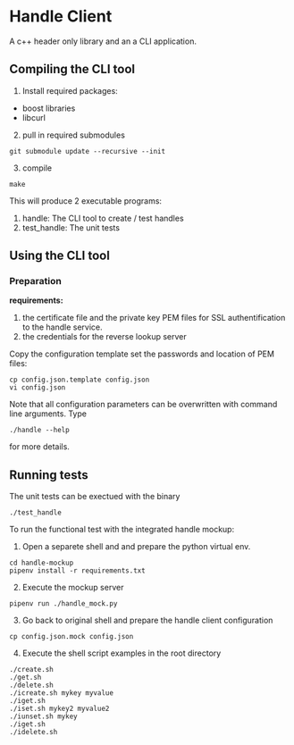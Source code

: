 # Handle Client
A c++ header only library and an a CLI application.

## Compiling the CLI tool
1. Install required packages:
  * boost libraries
  * libcurl
2. pull in required submodules
```
git submodule update --recursive --init
```
3. compile 
```
make
```
This will produce 2 executable programs:
1. handle: The CLI tool to create / test handles
2. test_handle: The unit tests

## Using the CLI tool

### Preparation
__requirements:__ 
1. the certificate file and the private key PEM files for SSL authentification to the handle service.
2. the credentials for the reverse lookup server

Copy the configuration template set the passwords and location of PEM files:
```
cp config.json.template config.json
vi config.json
```

Note that all configuration parameters can be overwritten with command line arguments. Type 
```
./handle --help 
```
for more details.

## Running tests
The unit tests can be exectued with the binary

```
./test_handle
```

To run the functional test with the integrated handle mockup:
1. Open a separete shell and and prepare the python virtual env.

```
cd handle-mockup
pipenv install -r requirements.txt
```

2. Execute the mockup server

```
pipenv run ./handle_mock.py
```

3. Go back to original shell and prepare the handle client configuration

```
cp config.json.mock config.json
```

4. Execute the shell script examples in the root directory

```
./create.sh
./get.sh
./delete.sh
./icreate.sh mykey myvalue
./iget.sh
./iset.sh mykey2 myvalue2
./iunset.sh mykey
./iget.sh
./idelete.sh
```

